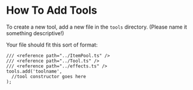 # How To Add Tools

To create a new tool, add a new file in the `tools` directory. (Please name it something descriptive!)

Your file should fit this sort of format:
```
/// <reference path="../ItemPool.ts" />
/// <reference path="../Tool.ts" />
/// <reference path="../effects.ts" />
tools.add('toolname',
  //tool constructor goes here
);
```
